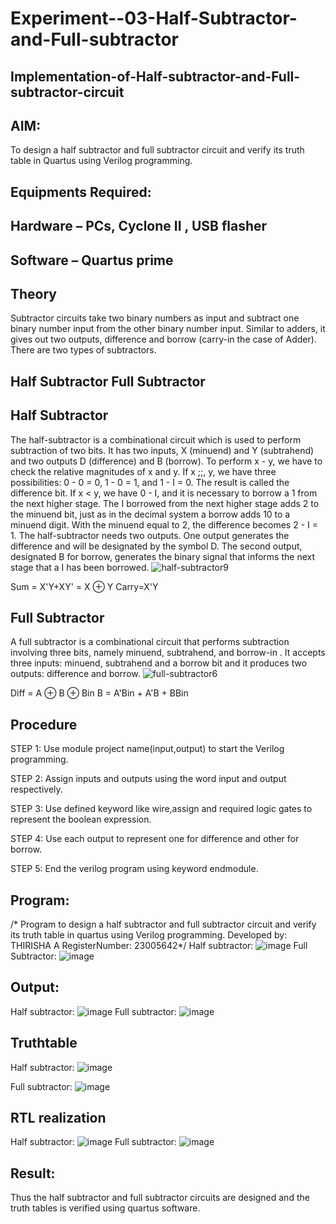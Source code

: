 # Experiment--03-Half-Subtractor-and-Full-subtractor
## Implementation-of-Half-subtractor-and-Full-subtractor-circuit
## AIM:
To design a half subtractor and full subtractor circuit and verify its truth table in Quartus using Verilog programming.

## Equipments Required:
## Hardware – PCs, Cyclone II , USB flasher
## Software – Quartus prime
## Theory
Subtractor circuits take two binary numbers as input and subtract one binary number input from the other binary number input. Similar to adders, it gives out two outputs, difference and borrow (carry-in the case of Adder). There are two types of subtractors.

## Half Subtractor Full Subtractor
## Half Subtractor
The half-subtractor is a combinational circuit which is used to perform subtraction of two bits. It has two inputs, X (minuend) and Y (subtrahend) and two outputs D (difference) and B (borrow). To perform x - y, we have to check the relative magnitudes of x and y. If x ;;, y, we have three possibilities: 0 - 0 = 0, 1 - 0 = 1, and 1 - I = 0. The result is called the difference bit. If x < y, we have 0 - I, and it is necessary to borrow a 1 from the next higher stage. The I borrowed from the next higher stage adds 2 to the minuend bit, just as in the decimal system a borrow adds 10 to a minuend digit. With the minuend equal to 2, the difference becomes 2 - I = 1. The half-subtractor needs two outputs. One output generates the difference and will be designated by the symbol D. The second output, designated B for borrow, generates the binary signal that informs the next stage that a I has been borrowed.
![half-subtractor9](https://user-images.githubusercontent.com/36288975/166112538-58c3bc7c-ee5d-4e6a-ac8d-8e8328efe27a.png)


Sum = X'Y+XY' = X ⊕ Y
Carry=X'Y

## Full Subtractor
A full subtractor is a combinational circuit that performs subtraction involving three bits, namely minuend, subtrahend, and borrow-in . It accepts three inputs: minuend, subtrahend and a borrow bit and it produces two outputs: difference and borrow. 
![full-subtractor6](https://user-images.githubusercontent.com/36288975/166112541-24c68359-3de8-4674-ae22-8272ffc385ed.png)


Diff = A ⊕ B ⊕ Bin B = A'Bin + A'B + BBin

## Procedure
STEP 1: Use module project name(input,output) to start the Verilog programming.

STEP 2: Assign inputs and outputs using the word input and output respectively.

STEP 3: Use defined keyword like wire,assign and required logic gates to represent the boolean expression.

STEP 4: Use each output to represent one for difference and other for borrow.

STEP 5: End the verilog program using keyword endmodule.
## Program:
/*
Program to design a half subtractor and full subtractor circuit and verify its truth table in quartus using Verilog programming.
Developed by: THIRISHA A
RegisterNumber:  23005642*/
Half subtractor:
![image](https://github.com/thirisha-0610/Experiment--03-Half-Subtractor-and-Full-subtractor/assets/149347494/953fb981-dee8-40b4-bc96-79bd441bb699)
Full Subtractor:
![image](https://github.com/thirisha-0610/Experiment--03-Half-Subtractor-and-Full-subtractor/assets/149347494/688d6a3a-d94f-4dea-8906-188145140c9f)


## Output:
Half subtractor:
![image](https://github.com/thirisha-0610/Experiment--03-Half-Subtractor-and-Full-subtractor/assets/149347494/8e87a4f5-4afc-4a5c-b3d7-22b8e8927e85)
Full subtractor:
![image](https://github.com/thirisha-0610/Experiment--03-Half-Subtractor-and-Full-subtractor/assets/149347494/6a16c2f8-e68d-4420-b436-4b1ac63683e8)

## Truthtable
Half subtractor:
![image](https://github.com/thirisha-0610/Experiment--03-Half-Subtractor-and-Full-subtractor/assets/149347494/56363377-b43d-4608-9c08-84d0e6c473b8)

Full subtractor:
![image](https://github.com/thirisha-0610/Experiment--03-Half-Subtractor-and-Full-subtractor/assets/149347494/f651e235-6d13-4b1a-993c-52c9a17c24b4)

##  RTL realization
Half subtractor:
![image](https://github.com/thirisha-0610/Experiment--03-Half-Subtractor-and-Full-subtractor/assets/149347494/fef4fdde-90e9-40f8-9005-a54fe80a11da)
Full subtractor:
![image](https://github.com/thirisha-0610/Experiment--03-Half-Subtractor-and-Full-subtractor/assets/149347494/8ebd1c52-2ed9-41a3-9eb5-e06635fc0b80)

## Result:
Thus the half subtractor and full subtractor circuits are designed and the truth tables is verified using quartus software.
